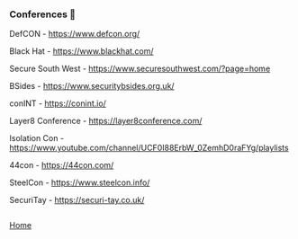 ### Conferences 🎤

DefCON - https://www.defcon.org/

Black Hat - https://www.blackhat.com/

Secure South West - https://www.securesouthwest.com/?page=home

BSides - https://www.securitybsides.org.uk/

conINT - https://conint.io/

Layer8 Conference - https://layer8conference.com/

Isolation Con - https://www.youtube.com/channel/UCF0I88ErbW_0ZemhD0raFYg/playlists

44con - https://44con.com/

SteelCon - https://www.steelcon.info/

SecuriTay - https://securi-tay.co.uk/

```

```
[Home](https://github.com/WilliamThomas-sec/Opensource-tools/)
